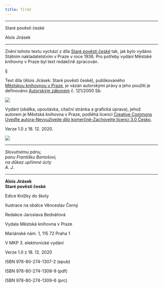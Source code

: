 ```yaml
---
title: Tiráž
---
```


***

Staré pověsti české

Alois Jirásek


***

Znění tohoto textu vychází z díla [Staré pověsti české](https://aleph.nkp.cz/F/?func=direct&doc_number=002895086&local_base=CNB) tak, jak bylo vydáno Státním nakladatelstvím v Praze v roce 1936. Pro potřeby vydání Městské knihovny v Praze byl text redakčně zpracován.

§

Text díla (Alois Jirásek: Staré pověsti české), publikovaného [Městskou knihovnou v Praze](https://www.mlp.cz/cz/), je vázán autorskými právy a jeho použití je definováno [Autorským zákonem](https://www.mkcr.cz/predpisy-zakonu-709.html) č. 121/2000 Sb.

![](../Images/image001.jpg)

Vydání (obálka, upoutávka, citační stránka a grafická úprava), jehož autorem je Městská knihovna v Praze, podléhá licenci [Creative Commons Uveďte autora-Nevyužívejte dílo komerčně-Zachovejte licenci 3.0 Česko](https://creativecommons.org/licenses/by-nc-sa/3.0/cz/).

Verze 1.0 z 18. 12. 2020.

  

![](../Images/image002.jpg)


***

_Slovutnému pánu,  
panu Františku Bartošovi,  
na důkaz upřímné úcty  
A. J._


***

**Alois Jirásek  
Staré pověsti české**

  

Edice Knížky do školy

Ilustrace na obálce Věnceslav Černý

Redakce Jaroslava Bednářová

  

Vydala Městská knihovna v Praze

Mariánské nám. 1, 115 72 Praha 1

  

V MKP 3. elektronické vydání

Verze 1.0 z 18. 12. 2020

  

ISBN 978-80-274-1307-2 (epub)

ISBN 978-80-274-1308-9 (pdf)

ISBN 978-80-274-1309-6 (prc)
